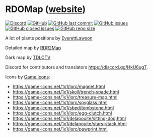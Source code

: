 # RDOMap ([website](https://jeanropke.github.io/RDOMap/))
[![Discord](https://img.shields.io/discord/631510938016677889?label=discord)](https://discord.gg/HkU6ugT) [![GitHub](https://img.shields.io/github/license/jeanropke/RDOMap)](https://github.com/jeanropke/RDOMap/blob/master/LICENSE) [![GitHub last commit](https://img.shields.io/github/last-commit/jeanropke/RDOMap)](https://github.com/jeanropke/RDOMap/commits/master) [![GitHub issues](https://img.shields.io/github/issues-raw/jeanropke/RDOMap)](https://github.com/jeanropke/RDOMap/issues) [![GitHub closed issues](https://img.shields.io/github/issues-closed-raw/jeanropke/RDOMap)](https://github.com/jeanropke/RDOMap/issues) [![GitHub repo size](https://img.shields.io/github/repo-size/jeanropke/RDOMap)](https://github.com/jeanropke/RDOMap)

A lot of plants positions by [EverettLawson](https://github.com/EverettLawson)

Detailed map by [RDR2Map](https://rdr2map.com/)

Dark map by [TDLCTV](https://github.com/TDLCTV)

Discord for contributors and translators https://discord.gg/HkU6ugT.

Icons by [Game Icons](https://game-icons.net/):
* https://game-icons.net/1x1/lorc/magnet.html
* https://game-icons.net/1x1/skoll/trench-spade.html
* https://game-icons.net/1x1/lorc/treasure-map.html
* https://game-icons.net/1x1/lorc/spyglass.html
* https://game-icons.net/1x1/sbed/tombstone.html
* https://game-icons.net/1x1/lorc/egg-clutch.html
* https://game-icons.net/1x1/delapouite/sitting-dog.html
* https://game-icons.net/1x1/delapouite/stars-stack.html
* https://game-icons.net/1x1/lorc/pawprint.html
